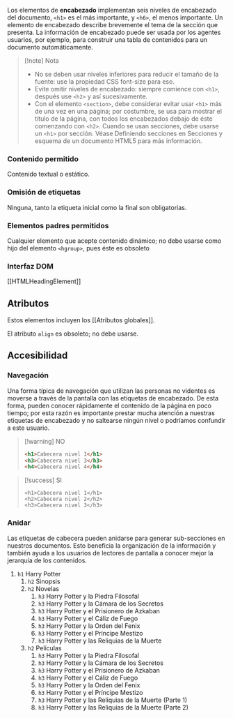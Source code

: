 Los elementos de **encabezado** implementan seis niveles de encabezado del documento, `<h1>` es el más importante, y `<h6>`, el menos importante. Un elemento de encabezado describe brevemente el tema de la sección que presenta. La información de encabezado puede ser usada por los agentes usuarios, por ejemplo, para construir una tabla de contenidos para un documento automáticamente.

> [!note] Nota
> - No se deben usar niveles inferiores para reducir el tamaño de la fuente: use la propiedad CSS font-size para eso.
> - Evite omitir niveles de encabezado: siempre comience con `<h1>`, después use `<h2>` y así sucesivamente. 
> - Con el elemento `<section>`, debe considerar evitar usar `<h1>` más de una vez en una página; por costumbre, se usa para mostrar el título de la página, con todos los encabezados debajo de éste comenzando con `<h2>`. Cuando se usan secciones, debe usarse un `<h1>` por sección. Véase Definiendo secciones en Secciones y esquema de un documento HTML5 para más información.

### Contenido permitido	

Contenido textual o estático.

### Omisión de etiquetas	

Ninguna, tanto la etiqueta inicial como la final son obligatorias.

### Elementos padres permitidos	

Cualquier elemento que acepte contenido dinámico; no debe usarse como hijo del elemento `<hgroup>`, pues éste es obsoleto

### Interfaz DOM

[[HTMLHeadingElement]]

## Atributos

Estos elementos incluyen los [[Atributos globales]].

El atributo `align` es obsoleto; no debe usarse.

## Accesibilidad

### Navegación

Una forma típica de navegación que utilizan las personas no videntes es moverse a través de la pantalla con las etiquetas de encabezado. De esta forma, pueden conocer rápidamente el contenido de la página en poco tiempo; por esta razón es importante prestar mucha atención a nuestras etiquetas de encabezado y no saltearse ningún nivel o podríamos confundir a este usuario.

> [!warning] NO
> 
> ```html
> <h1>Cabecera nivel 1</h1>
> <h3>Cabecera nivel 3</h3>
> <h4>Cabecera nivel 4</h4>
> ```
> 

> [!success] SI
> ```
> <h1>Cabecera nivel 1</h1>
> <h2>Cabecera nivel 2</h2>
> <h3>Cabecera nivel 3</h3>
> ```

### Anidar

Las etiquetas de cabecera pueden anidarse para generar sub-secciones en nuestros documentos. Esto beneficia la organización de la información y también ayuda a los usuarios de lectores de pantalla a conocer mejor la jerarquía de los contenidos.

1. `h1` Harry Potter
    1. `h2` Sinopsis
    2. `h2` Novelas
        1. `h3` Harry Potter y la Piedra Filosofal
        2. `h3` Harry Potter y la Cámara de los Secretos
        3. `h3` Harry Potter y el Prisionero de Azkaban
        4. `h3` Harry Potter y el Cáliz de Fuego
        5. `h3` Harry Potter y la Orden del Fenix
        6. `h3` Harry Potter y el Príncipe Mestizo
        7. `h3` Harry Potter y las Reliquias de la Muerte
    3. `h2` Películas
        1. `h3` Harry Potter y la Piedra Filosofal
        2. `h3` Harry Potter y la Cámara de los Secretos
        3. `h3` Harry Potter y el Prisionero de Azkaban
        4. `h3` Harry Potter y el Cáliz de Fuego
        5. `h3` Harry Potter y la Orden del Fenix
        6. `h3` Harry Potter y el Príncipe Mestizo
        7. `h3` Harry Potter y las Reliquias de la Muerte (Parte 1)
        8. `h3` Harry Potter y las Reliquias de la Muerte (Parte 2)

